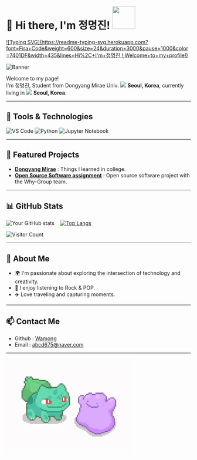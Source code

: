 # 👋 Hi there, I'm 정명진! <img src ="https://github.com/images/mona-whisper.gif" width="62" height="62"/>

[![Typing SVG](https://readme-typing-svg.herokuapp.com?font=Fira+Code&weight=600&size=24&duration=3000&pause=1000&color=7401DF&width=435&lines=Hi%2C+I'm+정명진
!;Welcome+to+my+profile!)](https://git.io/typing-svg)

![Banner](banner.jpg)

<p>Welcome to my page! </br> I'm 정명진, Student from Dongyang Mirae Univ. <img src="https://user-images.githubusercontent.com/70050528/189471018-8842fb25-8d8f-4d4a-8d63-40d57adf352c.png" width="100"/> <b>Seoul, Korea</b>, currently living in <img src="https://user-images.githubusercontent.com/70050528/189471349-b61089ef-38fa-4c0a-acd5-776f094f0809.png" width="20"/> <b>Seoul, Korea</b>. </p>

---

## 🔧 Tools & Technologies
![VS Code](https://img.shields.io/badge/VSCode-Preferred-lightblue?style=for-the-badge&logo=visual-studio-code)
![Python](https://img.shields.io/badge/Python-Expert-blue?style=for-the-badge&logo=python)
![Jupyter Notebook](https://img.shields.io/badge/Jupyter_Notebook-Intermediate-orange?style=for-the-badge&logo=jupyter)

---

## 🚀 Featured Projects
- [**Dongyang Mirae**](https://github.com/Wamong/DMU-JMJ) : Things I learned in college.
- [**Open Source Software assignment**](https://github.com/Awant1234/OSS) : Open source software project with the Why-Group team.

---

## 📊 GitHub Stats
![Your GitHub stats](https://github-readme-stats.vercel.app/api?username=Wamong&show_icons=true&theme=radical) &nbsp;&nbsp;&nbsp;[![Top Langs](https://github-readme-stats.vercel.app/api/top-langs/?username=Wamong&layout=compact&theme=radical)](https://github.com/anuraghazra/github-readme-stats)

<!-- [![GitHub Contributions Chart](https://github-contributions-chart.vercel.app/api?username=Wamong)](https://github.com/sallar/github-contributions-chart) -->

![Visitor Count](https://komarev.com/ghpvc/?username=Wamong&style=flat-square&color=blue)

---

## 🌱 About Me
- 🌍 I'm passionate about exploring the intersection of technology and creativity.
- 🎵 I enjoy listening to Rock & POP.
- ✈️ Love traveling and capturing moments.

---

## 📫 Contact Me
- Github : [Wamong](https://github.com/Wamong/)
- Email : [abcd675@naver.com](abcd675@naver.com)  

---  
  
<img src="ditto.gif" width="350" />
